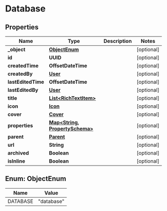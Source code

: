 

# Database


## Properties

| Name | Type | Description | Notes |
|------------ | ------------- | ------------- | -------------|
|**_object** | [**ObjectEnum**](#ObjectEnum) |  |  [optional] |
|**id** | **UUID** |  |  [optional] |
|**createdTime** | **OffsetDateTime** |  |  [optional] |
|**createdBy** | [**User**](User.md) |  |  [optional] |
|**lastEditedTime** | **OffsetDateTime** |  |  [optional] |
|**lastEditedBy** | [**User**](User.md) |  |  [optional] |
|**title** | [**List&lt;RichTextItem&gt;**](RichTextItem.md) |  |  [optional] |
|**icon** | [**Icon**](Icon.md) |  |  [optional] |
|**cover** | [**Cover**](Cover.md) |  |  [optional] |
|**properties** | [**Map&lt;String, PropertySchema&gt;**](PropertySchema.md) |  |  [optional] |
|**parent** | [**Parent**](Parent.md) |  |  [optional] |
|**url** | **String** |  |  [optional] |
|**archived** | **Boolean** |  |  [optional] |
|**isInline** | **Boolean** |  |  [optional] |



## Enum: ObjectEnum

| Name | Value |
|---- | -----|
| DATABASE | &quot;database&quot; |



